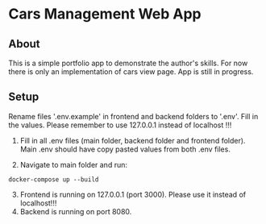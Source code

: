 # Cars Management Web App

## About

This is a simple portfolio app to demonstrate the author's skills. 
For now there is only an implementation of cars view page. App is still in progress.

## Setup
Rename files '.env.example' in frontend and backend folders to '.env'.
Fill in the values.
Please remember to use 127.0.0.1 instead of localhost !!!

1. Fill in all .env files (main folder, backend folder and frontend folder). Main .env should have copy pasted values from both .env files.

2. Navigate to main folder and run:

` docker-compose up --build `

3. Frontend is running on 127.0.0.1 (port 3000). Please use it instead of localhost!!!
4. Backend is running on port 8080.
